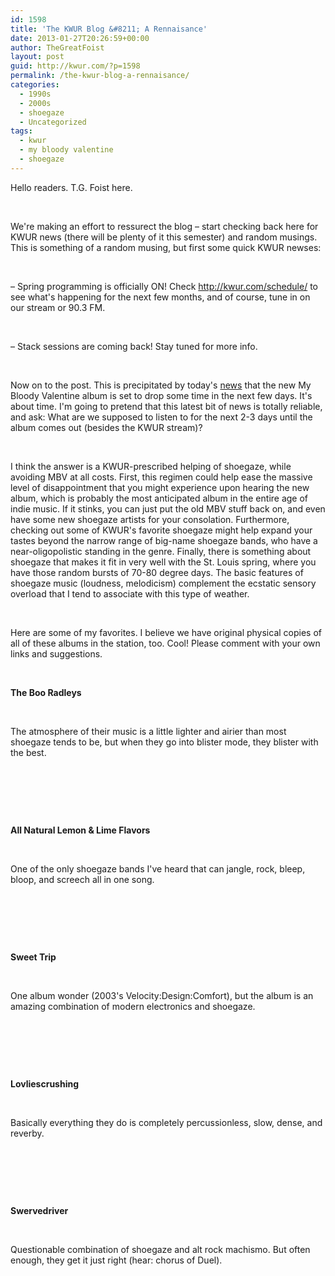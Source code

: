 ```yaml
---
id: 1598
title: 'The KWUR Blog &#8211; A Rennaisance'
date: 2013-01-27T20:26:59+00:00
author: TheGreatFoist
layout: post
guid: http://kwur.com/?p=1598
permalink: /the-kwur-blog-a-rennaisance/
categories:
  - 1990s
  - 2000s
  - shoegaze
  - Uncategorized
tags:
  - kwur
  - my bloody valentine
  - shoegaze
---
```

<div class="pf-content">
  <p>
    Hello readers. T.G. Foist here.
  </p>
  
  <p>
    &nbsp;
  </p>
  
  <p>
    We're making an effort to ressurect the blog &#8211; start checking back here for KWUR news (there will be plenty of it this semester) and random musings. This is something of a random musing, but first some quick KWUR newses:
  </p>
  
  <p>
    &nbsp;
  </p>
  
  <p>
    &#8211; Spring programming is officially ON! Check <a href="http://kwur.com/schedule/" id="our schedule" target="_blank">http://kwur.com/schedule/</a> to see what's happening for the next few months, and of course, tune in on our stream or 90.3 FM.
  </p>
  
  <p>
    &nbsp;
  </p>
  
  <p>
    &#8211; Stack sessions are coming back! Stay tuned for more info.
  </p>
  
  <p>
    &nbsp;
  </p>
  
  <p>
    Now on to the post. This is precipitated by today's <a href="http://www.thelineofbestfit.com/news/latest-news/my-bloody-valentine-play-new-material-album-due-this-week-116887" target="_blank">news</a> that the new My Bloody Valentine album is set to drop some time in the next few days. It's about time. I'm going to pretend that this latest bit of news is totally reliable, and ask: What are we supposed to listen to for the next 2-3 days until the album comes out (besides the KWUR stream)?
  </p>
  
  <p>
    &nbsp;
  </p>
  
  <p>
    I think the answer is a KWUR-prescribed helping of shoegaze, while avoiding MBV at all costs. First, this regimen could help ease the massive level of disappointment that you might experience upon hearing the new album, which is probably the most anticipated album in the entire age of indie music. If it stinks, you can just put the old MBV stuff back on, and even have some new shoegaze artists for your consolation. Furthermore, checking out some of KWUR's favorite shoegaze might help expand your tastes beyond the narrow range of big-name shoegaze bands, who have a near-oligopolistic standing in the genre. Finally, there is something about shoegaze that makes it fit in very well with the St. Louis spring, where you have those random bursts of 70-80 degree days. The basic features of shoegaze music (loudness, melodicism) complement the ecstatic sensory overload that I tend to associate with this type of weather.
  </p>
  
  <p>
    &nbsp;
  </p>
  
  <p>
    Here are some of my favorites. I believe we have original physical copies of all of these albums in the station, too. Cool! Please comment with your own links and suggestions.
  </p>
  
  <p>
    &nbsp;
  </p>
  
  <p>
    <strong>The Boo Radleys</strong>
  </p>
  
  <p>
    &nbsp;
  </p>
  
  <p>
    The atmosphere of their music is a little lighter and airier than most shoegaze tends to be, but when they go into blister mode, they blister with the best.
  </p>
  
  <p>
    &nbsp;
  </p>
  
  <p>
  </p>
  
  <p>
    &nbsp;
  </p>
  
  <p>
    &nbsp;
  </p>
  
  <p>
    <strong>All Natural Lemon & Lime Flavors</strong>
  </p>
  
  <p>
    &nbsp;
  </p>
  
  <p>
    One of the only shoegaze bands I've heard that can jangle, rock, bleep, bloop, and screech all in one song.
  </p>
  
  <p>
    &nbsp;
  </p>
  
  <p>
  </p>
  
  <p>
    &nbsp;
  </p>
  
  <p>
    &nbsp;
  </p>
  
  <p>
    <strong>Sweet Trip</strong>
  </p>
  
  <p>
    &nbsp;
  </p>
  
  <p>
    One album wonder (2003's Velocity:Design:Comfort), but the album is an amazing combination of modern electronics and shoegaze.
  </p>
  
  <p>
    &nbsp;
  </p>
  
  <p>
  </p>
  
  <p>
    &nbsp;
  </p>
  
  <p>
    &nbsp;
  </p>
  
  <p>
    <strong>Lovliescrushing</strong>
  </p>
  
  <p>
    &nbsp;
  </p>
  
  <p>
    Basically everything they do is completely percussionless, slow, dense, and reverby.
  </p>
  
  <p>
    &nbsp;
  </p>
  
  <p>
  </p>
  
  <p>
    &nbsp;
  </p>
  
  <p>
    &nbsp;
  </p>
  
  <p>
    <strong>Swervedriver</strong>
  </p>
  
  <p>
    &nbsp;
  </p>
  
  <p>
    Questionable combination of shoegaze and alt rock machismo. But often enough, they get it just right (hear: chorus of Duel).
  </p>
  
  <p>
    &nbsp;
  </p>
  
  <p>
  </p>
  
  <p>
    &nbsp;
  </p>
  
  <p>
    &nbsp;
  </p>
</div>